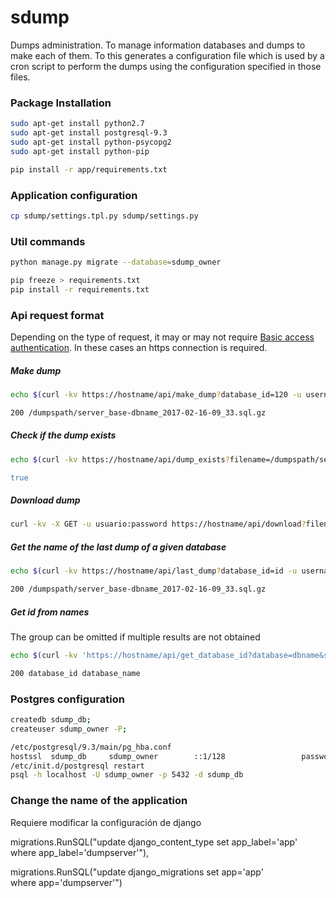 # sdump
Dumps administration. To manage information databases and dumps to make each of them. To this generates a configuration file which is used by a cron script to perform the dumps using the configuration specified in those files.

### Package Installation
```bash
sudo apt-get install python2.7
sudo apt-get install postgresql-9.3
sudo apt-get install python-psycopg2
sudo apt-get install python-pip

pip install -r app/requirements.txt
```

### Application configuration
```bash
cp sdump/settings.tpl.py sdump/settings.py
```

### Util commands
```bash
python manage.py migrate --database=sdump_owner

pip freeze > requirements.txt
pip install -r requirements.txt
```

### Api request format
Depending on the type of request, it may or may not require [Basic access authentication](https://en.wikipedia.org/wiki/Basic_access_authentication). In these cases an https connection is required.
##### Make dump
```bash
echo $(curl -kv https://hostname/api/make_dump?database_id=120 -u username:password)

200 /dumpspath/server_base-dbname_2017-02-16-09_33.sql.gz
```
##### Check if the dump exists
```bash
echo $(curl -kv https://hostname/api/dump_exists?filename=/dumpspath/server_base-dbname_2017-02-16-09_33.sql.gz -u username:password)" 

true
```
##### Download dump
```bash
curl -kv -X GET -u usuario:password https://hostname/api/download?filename=/dumpspath/server_base-dbname_2017-02-16-09_33.sql.gz > /tmp/server_base-dbname_2017-02-16-09_33.sql.gz

```
##### Get the name of the last dump of a given database
```bash
echo $(curl -kv https://hostname/api/last_dump?database_id=id -u username:password)

200 /dumpspath/server_base-dbname_2017-02-16-09_33.sql.gz
```
##### Get id from names
The group can be omitted if multiple results are not obtained
```bash
echo $(curl -kv 'https://hostname/api/get_database_id?database=dbname&server=server&group=migroup' -u username:password)

200 database_id database_name
```

### Postgres configuration
```bash
createdb sdump_db;
createuser sdump_owner -P;

/etc/postgresql/9.3/main/pg_hba.conf
hostssl  sdump_db     sdump_owner        ::1/128                 password
/etc/init.d/postgresql restart
psql -h localhost -U sdump_owner -p 5432 -d sdump_db
```

### Change the name of the application
Requiere modificar la configuración de django

migrations.RunSQL("update django_content_type set app_label='app' \
 where app_label='dumpserver'"),

migrations.RunSQL("update django_migrations set app='app' \
 where app='dumpserver'")


